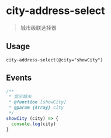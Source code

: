 # city-address-select

> 城市级联选择器

## Usage
```pug
city-address-select(@city="showCity")
```

## Events
```js
/**
 * 显示城市
 * @function [showCity]
 * @param {Array} city
 */
showCity (city) => {
  console.log(city)
}
```
